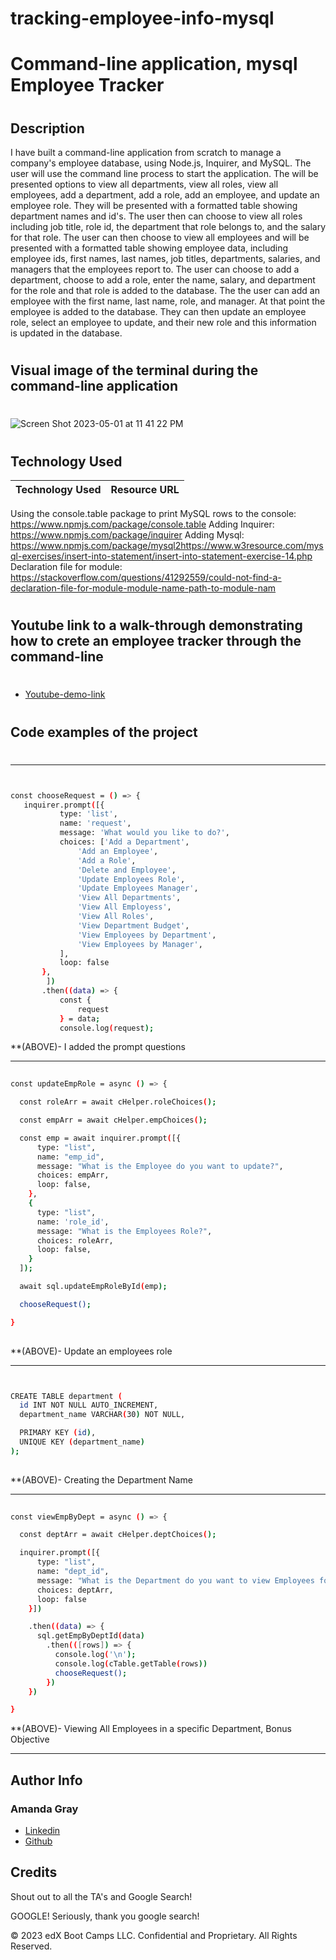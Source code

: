 # tracking-employee-info-mysql
#
# Command-line application, mysql Employee Tracker
#
## Description 
I have built a command-line application from scratch to manage a company's employee database, using Node.js, Inquirer, and MySQL.
The user will use the command line process to start the application. The will be presented options to view all departments, view all roles, view all employees, add a department, add a role, add an employee, and update an employee role. They will be presented with a formatted table showing department names and id's. The user then can choose to view all roles including job title, role id, the department that role belongs to, and the salary for that role. The user can then choose to view all employees and will be presented with a formatted table showing employee data, including employee ids, first names, last names, job titles, departments, salaries, and managers that the employees report to. The user can choose to add a department, choose to add a role, enter the name, salary, and department for the role and that role is added to the database. The the user can add an employee with the first name, last name, role, and manager. At that point the employee is added to the database. They can then update an employee role, select an employee to update, and their new role and this information is updated in the database. 


#
## Visual image of the terminal during the command-line application
#
![Screen Shot 2023-05-01 at 11 41 22 PM](https://user-images.githubusercontent.com/127444682/235587925-e8366614-1f5d-4b69-9b36-e5396a516a01.png)
#
## Technology Used 

| Technology Used         | Resource URL           | 
| ------------- |:-------------:| 
Using the console.table package to print MySQL rows to the console: https://www.npmjs.com/package/console.table
Adding Inquirer: https://www.npmjs.com/package/inquirer
Adding Mysql: https://www.npmjs.com/package/mysql2https://www.w3resource.com/mysql-exercises/insert-into-statement/insert-into-statement-exercise-14.php
Declaration file for module: https://stackoverflow.com/questions/41292559/could-not-find-a-declaration-file-for-module-module-name-path-to-module-nam
#
## Youtube link to a walk-through demonstrating how to crete an employee tracker through the command-line
#

* [Youtube-demo-link](https://youtu.be/Es4mwX9x9Kk)

#

## Code examples of the project

#
--------------------------------------------------------------------------------------------------------------------------------------------------------

 ```sh


const chooseRequest = () => {
    inquirer.prompt([{
            type: 'list',
            name: 'request',
            message: 'What would you like to do?',
            choices: ['Add a Department',
                'Add an Employee',
                'Add a Role',
                'Delete and Employee',
                'Update Employees Role',
                'Update Employees Manager',
                'View All Departments',
                'View All Employess',
                'View All Roles',
                'View Department Budget',
                'View Employees by Department',
                'View Employees by Manager',
            ],
            loop: false
        },
         ])
        .then((data) => {
            const {
                request
            } = data;
            console.log(request);


```

**(ABOVE)- I added the prompt questions

--------------------------------------------------------------------------------------------------------------------------------------------------------

```sh
    
const updateEmpRole = async () => {

  const roleArr = await cHelper.roleChoices();

  const empArr = await cHelper.empChoices();

  const emp = await inquirer.prompt([{
      type: "list",
      name: "emp_id",
      message: "What is the Employee do you want to update?",
      choices: empArr,
      loop: false,
    },
    {
      type: "list",
      name: 'role_id',
      message: "What is the Employees Role?",
      choices: roleArr,
      loop: false,
    }
  ]);

  await sql.updateEmpRoleById(emp);

  chooseRequest();

}
 
```

**(ABOVE)- Update an employees role

--------------------------------------------------------------------------------------------------------------------------------------------------------

```sh


CREATE TABLE department (
  id INT NOT NULL AUTO_INCREMENT,
  department_name VARCHAR(30) NOT NULL,

  PRIMARY KEY (id),
  UNIQUE KEY (department_name)
);
    
```

**(ABOVE)- Creating the Department Name 

--------------------------------------------------------------------------------------------------------------------------------------------------------

```sh
  
const viewEmpByDept = async () => {

  const deptArr = await cHelper.deptChoices();

  inquirer.prompt([{
      type: "list",
      name: "dept_id",
      message: "What is the Department do you want to view Employees for?",
      choices: deptArr,
      loop: false
    }])

    .then((data) => {
      sql.getEmpByDeptId(data)
        .then(([rows]) => {
          console.log('\n');
          console.log(cTable.getTable(rows))
          chooseRequest();
        })
    })

}


```
**(ABOVE)- Viewing All Employees in a specific Department, Bonus Objective

--------------------------------------------------------------------------------------------------------------------------------------------------------

## Author Info

### Amanda Gray

* [Linkedin](https://www.linkedin.com/in/amanda-gray-831a65254/)
* [Github](https://github.com/Berkeleycodingmomma)

## Credits

Shout out to all the TA's and Google Search!

GOOGLE!  Seriously, thank you google search!





© 2023 edX Boot Camps LLC. Confidential and Proprietary. All Rights Reserved.


